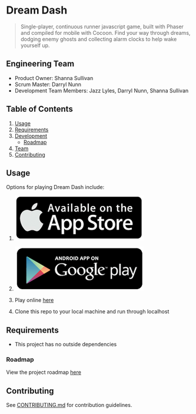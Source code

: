 # Dream Dash

> Single-player, continuous runner javascript game, built with Phaser and compiled for mobile with Cocoon.
> Find your way through dreams, dodging enemy ghosts and collecting alarm clocks to help wake yourself up.


## Engineering Team

  - Product Owner: Shanna Sullivan
  - Scrum Master: Darryl Nunn
  - Development Team Members: Jazz Lyles, Darryl Nunn, Shanna Sullivan

## Table of Contents

1. [Usage](#Usage)
1. [Requirements](#requirements)
1. [Development](#development)
    * [Roadmap](#roadmap)
1. [Team](#team)
1. [Contributing](#contributing)

## Usage

Options for playing Dream Dash include:

1. [![App Store](/assets/images/AppStore_Logo.png)](http://tbd.com)

2. [![Google Play](/assets/images/GooglePlay_logo.png)](https://play.google.com/store/apps/details?id=com.sunbentboulders.dreamdash)
3. Play online [here](http://dreamdash.herokuapp.com)

4. Clone this repo to your local machine and run through localhost

## Requirements

- This project has no outside dependencies

### Roadmap

View the project roadmap [here](https://github.com/SunBentBoulders/Dream-Dash-Mobile/issues)

## Contributing

See [CONTRIBUTING.md](CONTRIBUTING.md) for contribution guidelines.
